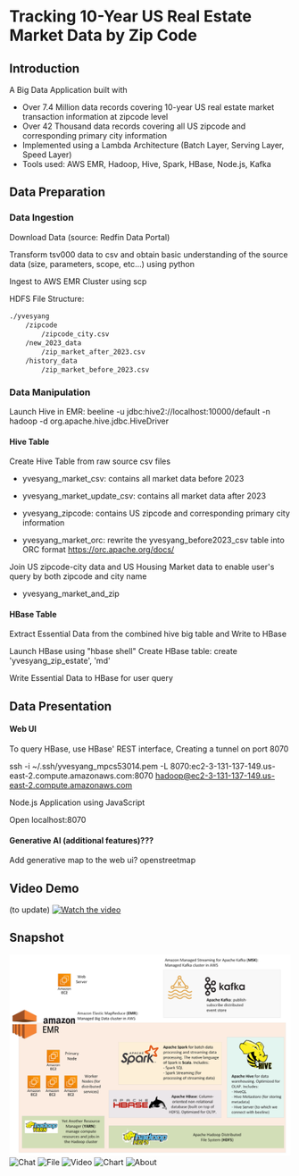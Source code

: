 # Tracking 10-Year US Real Estate Market Data by Zip Code

## Introduction

A Big Data Application built with

- Over 7.4 Million data records covering 10-year US real estate market transaction information at zipcode level
- Over 42 Thousand data records covering all US zipcode and corresponding primary city information
- Implemented using a Lambda Architecture (Batch Layer, Serving Layer, Speed Layer)
- Tools used: AWS EMR, Hadoop, Hive, Spark, HBase, Node.js, Kafka

## Data Preparation

### Data Ingestion

Download Data (source: Redfin Data Portal)

Transform tsv000 data to csv and obtain basic understanding of the source data (size, parameters, scope, etc...) using python

Ingest to AWS EMR Cluster using scp

HDFS File Structure:

```
./yvesyang
    /zipcode
        /zipcode_city.csv
    /new_2023_data
        /zip_market_after_2023.csv
    /history_data
        /zip_market_before_2023.csv
```

### Data Manipulation

Launch Hive in EMR: beeline -u jdbc:hive2://localhost:10000/default -n hadoop -d org.apache.hive.jdbc.HiveDriver

#### Hive Table

Create Hive Table from raw source csv files

- yvesyang_market_csv: contains all market data before 2023
- yvesyang_market_update_csv: contains all market data after 2023
- yvesyang_zipcode: contains US zipcode and corresponding primary city information

- yvesyang_market_orc: rewrite the yvesyang_before2023_csv table into ORC format
  https://orc.apache.org/docs/

Join US zipcode-city data and US Housing Market data to enable user's query by both zipcode and city name

- yvesyang_market_and_zip

#### HBase Table

Extract Essential Data from the combined hive big table and Write to HBase

Launch HBase using "hbase shell"
Create HBase table:
create 'yvesyang_zip_estate', 'md'

Write Essential Data to HBase for user query

## Data Presentation

#### Web UI

To query HBase, use HBase' REST interface, Creating a tunnel on port 8070

ssh -i ~/.ssh/yvesyang_mpcs53014.pem -L 8070:ec2-3-131-137-149.us-east-2.compute.amazonaws.com:8070 hadoop@ec2-3-131-137-149.us-east-2.compute.amazonaws.com

Node.js Application using JavaScript

Open localhost:8070

#### Generative AI (additional features)???

Add generative map to the web ui? openstreetmap

## Video Demo

(to update)
[![Watch the video](https://img.youtube.com/vi/mTe6FmaFXeo/0.jpg)](https://youtu.be/mTe6FmaFXeo)

## Snapshot

![Tech Stack](./app_snapshots/components.png)
![Chat](./app_snapshots/Prediction.png)
![File](./app_snapshots/Prediction.png)
![Video](./app_snapshots/Prediction.png)
![Chart](./app_snapshots/Prediction.png)
![About](./app_snapshots/Prediction.png)
